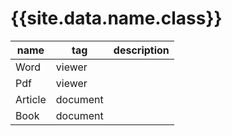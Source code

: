 
# {{site.data.name.class}}

|name|tag|description|
|-|-|-|
|Word|viewer
|Pdf|viewer
|Article|document
|Book|document

